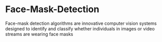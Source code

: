 # Face-Mask-Detection
Face-mask detection algorithms are innovative computer vision systems designed to identify and classify whether individuals in images or video streams are wearing face masks
